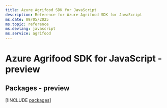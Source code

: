 ```yaml
---
title: Azure Agrifood SDK for JavaScript
description: Reference for Azure Agrifood SDK for JavaScript
ms.date: 09/05/2025
ms.topic: reference
ms.devlang: javascript
ms.service: agrifood
---
```

# Azure Agrifood SDK for JavaScript - preview
## Packages - preview
[!INCLUDE [packages](agrifood-index.md)]
